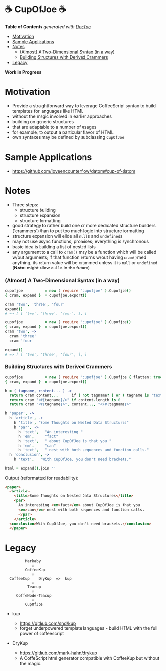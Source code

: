 
# &#x2615; CupOfJoe &#x2615;


<!-- START doctoc generated TOC please keep comment here to allow auto update -->
<!-- DON'T EDIT THIS SECTION, INSTEAD RE-RUN doctoc TO UPDATE -->
**Table of Contents**  *generated with [DocToc](https://github.com/thlorenz/doctoc)*

- [Motivation](#motivation)
- [Sample Applications](#sample-applications)
- [Notes](#notes)
    - [(Almost) A Two-Dimensional Syntax (in a way)](#almost-a-two-dimensional-syntax-in-a-way)
    - [Building Structures with Derived Crammers](#building-structures-with-derived-crammers)
- [Legacy](#legacy)

<!-- END doctoc generated TOC please keep comment here to allow auto update -->

**Work in Progress**

# Motivation

* Provide a straightforward way to leverage CoffeeScript syntax to build templates for languages like HTML
* without the magic involved in earlier approaches
* building on generic structures
* that are adaptable to a number of usages
* for example, to output a particular flavor of HTML
* own syntaxes may be defined by subclassing `CupOfJoe`

# Sample Applications

* https://github.com/loveencounterflow/datom#cup-of-datom

# Notes

* Three steps:
  * structure building
  * structure expansion
  * structure formatting
* good strategy to rather build one or more dedicated structure builders ('crammers') than to put too much
  logic into structure formatting
* structure expansion will elide all `null`s and `undefined`s
* may not use async functions, promises; everything is synchronous
* basic idea is building a list of nested lists
* any argument to a call to `cram()` may be a function which will be called w/out arguments; if that
  function returns w/out having `cram()`med anything, its return value will be crammed unless it is `null`
  or `undefined` (**Note:** might allow `null`s in the future)



### (Almost) A Two-Dimensional Syntax (in a way)



```coffee
cupofjoe          = new ( require 'cupofjoe' ).Cupofjoe()
{ cram, expand }  = cupofjoe.export()

cram 'two', 'three', 'four'
expand()
# => [ [ 'two', 'three', 'four', ], ]
```


```coffee
cupofjoe          = new ( require 'cupofjoe' ).Cupofjoe()
{ cram, expand }  = cupofjoe.export()
cram 'two', ->
  cram 'three'
  cram 'four'

expand()
# => [ [ 'two', 'three', 'four', ], ]
```

### Building Structures with Derived Crammers


```coffee
cupofjoe          = new ( require 'cupofjoe' ).Cupofjoe { flatten: true, }
{ cram, expand }  = cupofjoe.export()

h = ( tagname, content... ) ->
  return cram content...      if ( not tagname? ) or ( tagname is 'text' )
  return cram "<#{tagname}/>" if content.length is 0
  return cram "<#{tagname}>", content..., "</#{tagname}>"

h 'paper', ->
  h 'article', ->
    h 'title', "Some Thoughts on Nested Data Structures"
    h 'par', ->
      h 'text',   "An interesting "
      h 'em',     "fact"
      h 'text',   " about CupOfJoe is that you "
      h 'em',     "can"
      h 'text',   " nest with both sequences and function calls."
  h 'conclusion', ->
    h 'text',   "With CupOfJoe, you don't need brackets."

html = expand().join ''
```

Output (reformatted for readability):

```html
<paper>
  <article>
    <title>Some Thoughts on Nested Data Structures</title>
    <par>
      An interesting <em>fact</em> about CupOfJoe is that you
      <em>can</em> nest with both sequences and function calls.
      </par>
    </article>
  <conclusion>With CupOfJoe, you don't need brackets.</conclusion>
  </paper>
```

# Legacy

```
         Markaby
            ⇓
         CoffeeKup
            ⇓
  CoffeeCup    DryKup  =>  kup
            ⇓
          Teacup
            ⇓
     CoffeNode-Teacup
            ⇓
         CupOfJoe
```

* kup
  * https://github.com/snd/kup
  * forget underpowered template languages - build HTML with the full power of coffeescript

* DryKup
  * https://github.com/mark-hahn/drykup
  * A CoffeScript html generator compatible with CoffeeKup but without the magic.

